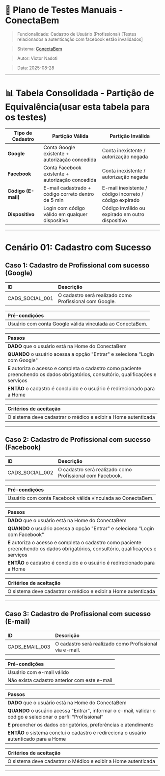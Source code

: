 # 🧪 Plano de Testes Manuais - ConectaBem
> Funcionalidade: Cadastro de Usuário (Profissional) [Testes relacionados a autenticação com facebook estão invalidados]

> Sistema: [ConectaBem](https://conecta-bem-front.vercel.app/)

> Autor: Victor Nadoti

> Data: 2025-08-28

---

# 📊 Tabela Consolidada - Partição de Equivalência(usar esta tabela para os testes)

| Tipo de Cadastro    | Partição Válida                                    | Partição Inválida                                       |
| ------------------- | -------------------------------------------------- | ------------------------------------------------------- |
| **Google**          | Conta Google existente + autorização concedida     | Conta inexistente / autorização negada                  |
| **Facebook**        | Conta Facebook existente + autorização concedida   | Conta inexistente / autorização negada                  |
| **Código (E-mail)** | E-mail cadastrado + código correto dentro de 5 min | E-mail inexistente / código incorreto / código expirado |
| **Dispositivo**     | Login com código válido em qualquer dispositivo    | Código inválido ou expirado em outro dispositivo        |

--- 

# Cenário 01: Cadastro com Sucesso
## Caso 1: Cadastro de Profissional com sucesso (Google)
| ID                | Descrição                                           |
| :---------------- | :-------------------------------------------------- |
| CADS\_SOCIAL\_001 | O cadastro será realizado como  Profissional com Google. |

| **Pré-condições**                                 |
| :------------------------------------------------ |
| Usuário com conta Google válida vinculada ao ConectaBem. |

| **Passos**                                                  |
| :---------------------------------------------------------- |
| **DADO** que o usuário está na Home do ConectaBem           |
| **QUANDO** o usuário acessa a opção "Entrar" e seleciona "Login com Google" | 
| **E** autoriza o acesso e completa o cadastro como paciente preenchendo os dados obrigatórios, consultório, qualificações e serviços |
| **ENTÃO** o cadastro é concluido e o usuário é redirecionado para a Home |


| **Critérios de aceitação**                                                 |
| :------------------------------------------------------------------------- |
| O sistema deve cadastrar o médico e exibir a Home autenticada |

___ 

## Caso 2: Cadastro de  Profissional com sucesso (Facebook)
| ID                | Descrição                                           |
| :---------------- | :-------------------------------------------------- |
| CADS\_SOCIAL\_002 | O cadastro será realizado como Profissional com Facebook. |

| **Pré-condições**                                 |
| :------------------------------------------------ |
| Usuário com conta Facebook válida vinculada ao ConectaBem. |

| **Passos**                                                  |
| :---------------------------------------------------------- |
| **DADO** que o usuário está na Home do ConectaBem           |
| **QUANDO** o usuário acessa a opção "Entrar" e seleciona "Login com Facebook" | 
| **E** autoriza o acesso e completa o cadastro como paciente preenchendo os dados obrigatórios, consultório, qualificações e serviços |
| **ENTÃO** o cadastro é concluido e o usuário é redirecionado para a Home |

| **Critérios de aceitação**                                                 |
| :------------------------------------------------------------------------- |
| O sistema deve cadastrar o médico e exibir a Home autenticada |

___ 

## Caso 3: Cadastro de Profissional com sucesso (E-mail)
| ID                | Descrição                                           |
| :---------------- | :-------------------------------------------------- |
| CADS\_EMAIL\_003| O cadastro será realizado como Profissional via e-mail. |

| **Pré-condições**                                 |
| :------------------------------------------------ |
| Usuário com e-mail válido |
| Não exista cadastro anterior com este e-mail |

| **Passos**                                                  |
| :---------------------------------------------------------- |
| **DADO** que o usuário está na Home do ConectaBem |      |
| **QUANDO** o usuário acessa "Entrar", informar o e-mail, validar o código e selecionar o perfil “Profissional” |
| **E** preencher os dados obrigatórios, preferências e atendimento | 
| **ENTÃO** o sistema conclui o cadastro e redireciona o usuário autenticado para a Home |

| **Critérios de aceitação**                                                 |
| :------------------------------------------------------------------------- |
| O sistema deve cadastrar o Médico e exibir a Home autenticada |

___ 

